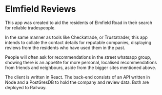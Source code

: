 # Elmfield Reviews

This app was created to aid the residents of Elmfield Road in their search for reliable tradespeople.

In the same manner as tools like Checkatrade, or Trustatrader, this app intends to collate the contact details for reputable companies, displaying reviews from the residents who have used them in the past.

People will often ask for recommendations in the street whatsapp group, showing there is an appetite for more personal, localised recommendations from friends and neighbours, aside from the bigger sites mentioned above.

The client is written in React. The back-end consists of an API written in Node and a PostGresDB to hold the company and review data. Both are deployed to Railway.
